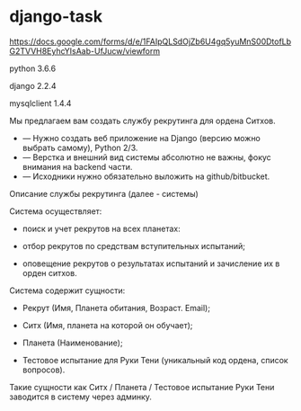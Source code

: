# django-task

https://docs.google.com/forms/d/e/1FAIpQLSdOjZb6U4gq5yuMnS00DtofLbG2TVVH8EyhcYIsAab-UfJucw/viewform

python 3.6.6

django 2.2.4

mysqlclient 1.4.4


Мы предлагаем вам создать службу рекрутинга для ордена Ситхов.

* — Нужно создать веб приложение на Django (версию можно выбрать самому), Python 2/3.
* — Верстка и внешний вид системы абсолютно не важны, фокус внимания на backend части.
* — Исходники нужно обязательно выложить на github/bitbucket.

Описание службы рекрутинга (далее - системы)

Система осуществляет:
*  поиск и учет рекрутов на всех планетах:

* отбор рекрутов по средствам вступительных испытаний;

* оповещение рекрутов о результатах испытаний и зачисление их в орден ситхов.

Система содержит сущности:

* Рекрут (Имя, Планета обитания, Возраст. Email);

* Ситх (Имя, планета на которой он обучает);
* Планета (Наименование);
* Тестовое испытание для Руки Тени (уникальный код ордена, список вопросов).

Такие сущности как Ситх / Планета / Тестовое испытание Руки Тени заводится в систему через
админку.
